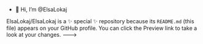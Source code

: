 - 👋 Hi, I’m @ElsaLokaj

ElsaLokaj/ElsaLokaj is a ✨ special ✨ repository because its `README.md` (this file) appears on your GitHub profile.
You can click the Preview link to take a look at your changes.
--->
